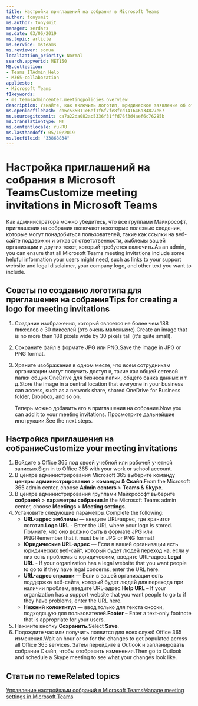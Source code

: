 ```yaml
---
title: Настройка приглашений на собрания в Microsoft Teams
author: tonysmit
ms.author: tonysmit
manager: serdars
ms.date: 03/06/2019
ms.topic: article
ms.service: msteams
ms.reviewer: sonua
localization_priority: Normal
search.appverid: MET150
MS.collection:
- Teams_ITAdmin_Help
- M365-collaboration
appliesto:
- Microsoft Teams
f1keywords:
- ms.teamsadmincenter.meetingpolicies.overview
description: Узнайте, как включить логотип, юридическое заявление об отказе и другие сведения в приглашения на собрание.
ms.openlocfilehash: cb6c535011e6ef1f6f7fe8fcd141646a34827e67
ms.sourcegitcommit: ca7a22da082ac5336f31ffd76f3d4aef6c76285b
ms.translationtype: MT
ms.contentlocale: ru-RU
ms.lasthandoff: 05/10/2019
ms.locfileid: "33868834"
---
```

# <a name="customize-meeting-invitations-in-microsoft-teams"></a><span data-ttu-id="8a088-103">Настройка приглашений на собрания в Microsoft Teams</span><span class="sxs-lookup"><span data-stu-id="8a088-103">Customize meeting invitations in Microsoft Teams</span></span>

<span data-ttu-id="8a088-104">Как администратора можно убедитесь, что все группами Майкрософт, приглашения на собрания включают некоторые полезные сведения, которые могут понадобиться пользователей, такие как ссылки на веб-сайте поддержки и отказ от ответственности, эмблемы вашей организации и других текст, который требуется включить.</span><span class="sxs-lookup"><span data-stu-id="8a088-104">As an admin, you can ensure that all Microsoft Teams meeting invitations include some helpful information your users might need, such as links to your support website and legal disclaimer, your company logo, and other text you want to include.</span></span> 

## <a name="tips-for-creating-a-logo-for-meeting-invitations"></a><span data-ttu-id="8a088-105">Советы по созданию логотипа для приглашения на собрания</span><span class="sxs-lookup"><span data-stu-id="8a088-105">Tips for creating a logo for meeting invitations</span></span>

1. <span data-ttu-id="8a088-106">Создание изображения, который является не более чем 188 пикселов с 30 пикселей (это очень маленькие).</span><span class="sxs-lookup"><span data-stu-id="8a088-106">Create an image that is no more than 188 pixels wide by 30 pixels tall (it's quite small).</span></span>
2. <span data-ttu-id="8a088-107">Сохраните файл в формате JPG или PNG.</span><span class="sxs-lookup"><span data-stu-id="8a088-107">Save the image in JPG or PNG format.</span></span>
3. <span data-ttu-id="8a088-108">Храните изображения в одном месте, что всем сотрудникам организации могут получить доступ к, такие как общей сетевой папки общих OneDrive для бизнеса папки, общего банка данных и т. д.</span><span class="sxs-lookup"><span data-stu-id="8a088-108">Store the image in a central location that everyone in your business can access, such as a network share, shared OneDrive for Business folder, Dropbox, and so on.</span></span>

    <span data-ttu-id="8a088-109">Теперь можно добавить его в приглашения на собрание.</span><span class="sxs-lookup"><span data-stu-id="8a088-109">Now you can add it to your meeting invitations.</span></span> <span data-ttu-id="8a088-110">Просмотрите дальнейшие инструкции.</span><span class="sxs-lookup"><span data-stu-id="8a088-110">See the next steps.</span></span>

## <a name="customize-your-meeting-invitations"></a><span data-ttu-id="8a088-111">Настройка приглашения на собрание</span><span class="sxs-lookup"><span data-stu-id="8a088-111">Customize your meeting invitations</span></span>

1. <span data-ttu-id="8a088-112">Войдите в Office 365 под своей учебной или рабочей учетной записью.</span><span class="sxs-lookup"><span data-stu-id="8a088-112">Sign in to Office 365 with your work or school account.</span></span>
2. <span data-ttu-id="8a088-113">В центре администрирования Microsoft 365 выберите команду **центры администрирования** > **команды & Скайп**.</span><span class="sxs-lookup"><span data-stu-id="8a088-113">From the Microsoft 365 admin center, choose **Admin centers** > **Teams & Skype**.</span></span>
3. <span data-ttu-id="8a088-114">В центре администрирования группами Майкрософт выберите **собраний** > **параметры собрания**.</span><span class="sxs-lookup"><span data-stu-id="8a088-114">In the Microsoft Teams admin center, choose **Meetings** > **Meeting settings**.</span></span>
4. <span data-ttu-id="8a088-115">Установите следующие параметры.</span><span class="sxs-lookup"><span data-stu-id="8a088-115">Complete the following:</span></span>
    - <span data-ttu-id="8a088-116">**URL-адрес эмблемы** — введите URL-адрес, где хранится логотип.</span><span class="sxs-lookup"><span data-stu-id="8a088-116">**Logo URL** - Enter the URL where your logo is stored.</span></span> <span data-ttu-id="8a088-117">Помните, что оно должно быть в формате JPG или PNG!</span><span class="sxs-lookup"><span data-stu-id="8a088-117">Remember that it must be in JPG or PNG format!</span></span>
    - <span data-ttu-id="8a088-118">**Юридические URL-адрес** — Если в вашей организации есть юридических веб-сайт, который будет людей переход на, если у них есть проблемы с юридическим, введите URL-адрес.</span><span class="sxs-lookup"><span data-stu-id="8a088-118">**Legal URL** - If your organization has a legal website that you want people to go to if they have legal concerns, enter the URL here.</span></span>
    - <span data-ttu-id="8a088-119">**URL-адрес справки** — Если в вашей организации есть поддержка веб-сайта, который будет людей для перехода при наличии проблем, введите URL-адрес.</span><span class="sxs-lookup"><span data-stu-id="8a088-119">**Help URL** – If your organization has a support website that you want people to go to if they have problems, enter the URL here.</span></span>
    - <span data-ttu-id="8a088-120">**Нижний колонтитул** — ввод только для текста сноски, подходящую для пользователей.</span><span class="sxs-lookup"><span data-stu-id="8a088-120">**Footer** – Enter a text-only footnote that is appropriate for your users.</span></span>
5.  <span data-ttu-id="8a088-121">Нажмите кнопку **Сохранить**.</span><span class="sxs-lookup"><span data-stu-id="8a088-121">Select **Save**.</span></span>
6.  <span data-ttu-id="8a088-122">Подождите час или получить появится для всех служб Office 365 изменения.</span><span class="sxs-lookup"><span data-stu-id="8a088-122">Wait an hour or so for the changes to get populated across all Office 365 services.</span></span> <span data-ttu-id="8a088-123">Затем перейдите в Outlook и запланировать собрание Скайп, чтобы отобразить изменения.</span><span class="sxs-lookup"><span data-stu-id="8a088-123">Then go to Outlook and schedule a Skype meeting to see what your changes look like.</span></span>

## <a name="related-topics"></a><span data-ttu-id="8a088-124">Статьи по теме</span><span class="sxs-lookup"><span data-stu-id="8a088-124">Related topics</span></span>

[<span data-ttu-id="8a088-125">Управление настройками собраний в Microsoft Teams</span><span class="sxs-lookup"><span data-stu-id="8a088-125">Manage meeting settings in Microsoft Teams</span></span>](meeting-settings-in-teams.md)
